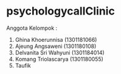 # psychologycallClinic
Anggota Kelompok :
  1. Ghina Khoerunnisa (1301181066)
  2. Ajeung Angsaweni (1301180108)
  3. Delvanita Sri Wahyuni (1301184014)
  4. Komang Triolascarya (1301180055)
  5. Taufik
